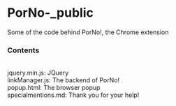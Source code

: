 # PorNo-_public
Some of the code behind PorNo!, the Chrome extension

### Contents
<br>
jquery.min.js: JQuery
<br>
linkManager.js: The backend of PorNo!
<br>
popup.html: The browser popup
<br>
specialmentions.md: Thank you for your help!
<br>

